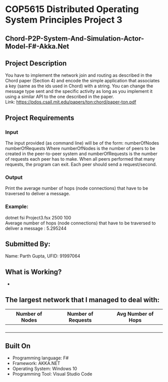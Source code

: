 # COP5615 Distributed Operating System Principles Project 3

## Chord-P2P-System-And-Simulation-Actor-Model-F#-Akka.Net

## Project Description

You have to implement the network join and routing as described in the Chord paper (Section 4) and encode the simple application that associates a key (same as the ids used in Chord) with a string. You can change the message type sent and the specific activity as long as you implement it using a similar API to the one described in the paper. <br>
Link: https://pdos.csail.mit.edu/papers/ton:chord/paper-ton.pdf

## Project Requirements

### Input

The input provided (as command line) will be of the form: numberOfNodes numberOfRequests Where numberOfNodes is the number of peers to be created in the peer-to-peer system and numberOfRequests is the number of requests each peer has to make. When all peers performed that many requests, the program can exit. Each peer should send a request/second.

### Output

Print the average number of hops (node connections) that have to be traversed to deliver a message.

### Example:

dotnet fsi Project3.fsx 2500 100 <br>
Average number of hops (node connections) that have to be traversed to deliver a message : 5.295244

## Submitted By:

Name: Parth Gupta, UFID: 91997064

## What is Working?

- 

## The largest network that I managed to deal with:

| Number of Nodes | Number of Requests | Avg Number of Hops |
| --- | --- | --- |
|  |  |  |
|  |  |  |
|  |  |  | 
|  |  |  |

## Built On

- Programming language: F# 
- Framework: AKKA.NET
- Operating System: Windows 10
- Programming Tool: Visual Studio Code
